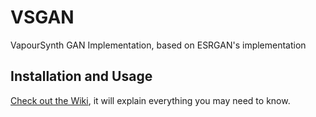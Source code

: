 # VSGAN
VapourSynth GAN Implementation, based on ESRGAN's implementation

## Installation and Usage
[Check out the Wiki](https://github.com/imPRAGMA/VSGAN/wiki), it will explain everything you may need to know.